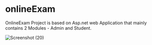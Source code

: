 # onlineExam
OnlineExam Project is based on Asp.net web Application that mainly contains 2 Modules - Admin and Student.

![Screenshot (20)](https://github.com/himanshu-901/onlineExam/assets/97234895/dfaefb7d-cb39-4521-9f33-990a9d45104a)


